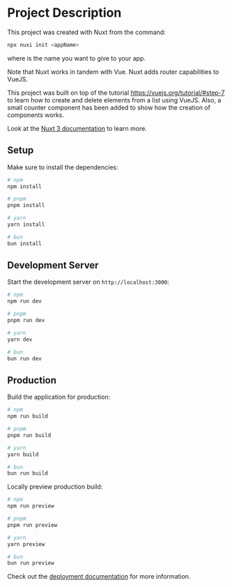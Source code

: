 # Project Description

This project was created with Nuxt from the command: 
```bash
npx nuxi init <appName>
```
where <appName> is the name you want to give to your app.

Note that Nuxt works in tandem with Vue. Nuxt adds router capabilities to VueJS.

This project was built on top of the tutorial https://vuejs.org/tutorial/#step-7 to learn how to create and delete elements from a list using VueJS. Also, a small counter component has been added to show how the creation of components works.

Look at the [Nuxt 3 documentation](https://nuxt.com/docs/getting-started/introduction) to learn more.

## Setup

Make sure to install the dependencies:

```bash
# npm
npm install

# pnpm
pnpm install

# yarn
yarn install

# bun
bun install
```

## Development Server

Start the development server on `http://localhost:3000`:

```bash
# npm
npm run dev

# pnpm
pnpm run dev

# yarn
yarn dev

# bun
bun run dev
```

## Production

Build the application for production:

```bash
# npm
npm run build

# pnpm
pnpm run build

# yarn
yarn build

# bun
bun run build
```

Locally preview production build:

```bash
# npm
npm run preview

# pnpm
pnpm run preview

# yarn
yarn preview

# bun
bun run preview
```

Check out the [deployment documentation](https://nuxt.com/docs/getting-started/deployment) for more information.
